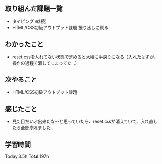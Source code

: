 ## 取り組んだ課題一覧
- タイピング (継続）
- HTML/CSS初級アウトプット課題 振り出しに戻る

## わかったこと
- reset.cssを入れてない状態で進めると大幅に手戻りになる（入れたはずが、操作の過程で消してしまってた…）
  
## 次やること
- HTML/CSS初級アウトプット課題
  
## 感じたこと
- 見た目だいぶ出来たな～と思っていたら、reset.cssが消えていて、入れ直したら全部崩れました...
  
## 学習時間
Today:3.5h
Total:197h
